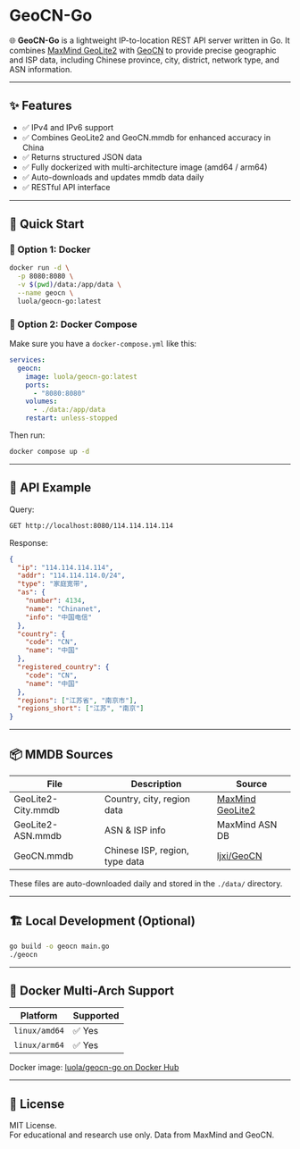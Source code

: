 # GeoCN-Go

🌐 **GeoCN-Go** is a lightweight IP-to-location REST API server written in Go. It combines [MaxMind GeoLite2](https://dev.maxmind.com/geoip/geolite2-free-geolocation-data) with [GeoCN](https://github.com/ljxi/GeoCN) to provide precise geographic and ISP data, including Chinese province, city, district, network type, and ASN information.

---

## ✨ Features

- ✅ IPv4 and IPv6 support
- ✅ Combines GeoLite2 and GeoCN.mmdb for enhanced accuracy in China
- ✅ Returns structured JSON data
- ✅ Fully dockerized with multi-architecture image (amd64 / arm64)
- ✅ Auto-downloads and updates mmdb data daily
- ✅ RESTful API interface

---

## 🚀 Quick Start

### 🐳 Option 1: Docker

```bash
docker run -d \
  -p 8080:8080 \
  -v $(pwd)/data:/app/data \
  --name geocn \
  luola/geocn-go:latest
```

### 🐙 Option 2: Docker Compose

Make sure you have a `docker-compose.yml` like this:

```yaml
services:
  geocn:
    image: luola/geocn-go:latest
    ports:
      - "8080:8080"
    volumes:
      - ./data:/app/data
    restart: unless-stopped
```

Then run:

```bash
docker compose up -d
```

---

## 📡 API Example

Query:

```bash
GET http://localhost:8080/114.114.114.114
```

Response:

```json
{
  "ip": "114.114.114.114",
  "addr": "114.114.114.0/24",
  "type": "家庭宽带",
  "as": {
    "number": 4134,
    "name": "Chinanet",
    "info": "中国电信"
  },
  "country": {
    "code": "CN",
    "name": "中国"
  },
  "registered_country": {
    "code": "CN",
    "name": "中国"
  },
  "regions": ["江苏省", "南京市"],
  "regions_short": ["江苏", "南京"]
}
```

---

## 📦 MMDB Sources

| File               | Description                    | Source                                                                           |
|--------------------|--------------------------------|----------------------------------------------------------------------------------|
| GeoLite2-City.mmdb | Country, city, region data     | [MaxMind GeoLite2](https://dev.maxmind.com/geoip/geolite2-free-geolocation-data) |
| GeoLite2-ASN.mmdb  | ASN & ISP info                 | MaxMind ASN DB                                                                   |
| GeoCN.mmdb         | Chinese ISP, region, type data | [ljxi/GeoCN](https://github.com/ljxi/GeoCN)                                      |

These files are auto-downloaded daily and stored in the `./data/` directory.

---

## 🏗️ Local Development (Optional)

```bash
go build -o geocn main.go
./geocn
```

---

## 🐳 Docker Multi-Arch Support

| Platform       | Supported |
|----------------|-----------|
| `linux/amd64`  | ✅ Yes     |
| `linux/arm64`  | ✅ Yes     |

Docker image: [luola/geocn-go on Docker Hub](https://hub.docker.com/r/luola/geocn-go)

---

## 📜 License

MIT License.  
For educational and research use only. Data from MaxMind and GeoCN.